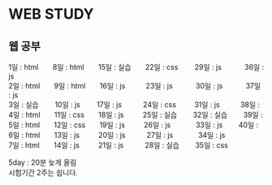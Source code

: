 # WEB STUDY
## 웹 공부    

1일 : html  8일 : html  15일 : 실습  22일 : css   29일 : js    36일 : js  
2일 : html  9일 : html  16일 : js     23일 : js    30일 : js    37일 : js  
3일 : 실습   10일 : js   17일 : js   24일 : css    31일 : js     38일 :  
4일 : html  11일 : css  18일 : js    25일 : 실습   32일 : 실습   39일 :  
5일 : html  12일 : css  19일 : js    26일 : js       33일 : js   40일 :  
6일 : html  13일 : js    20일 : js   27일 : js     34일 : js  
7일 : html  14일 : js    21일 : js   28일 : 실습   35일 : css  
  
5day : 20분 늦게 올림  
시험기간 2주는 쉽니다.
  

